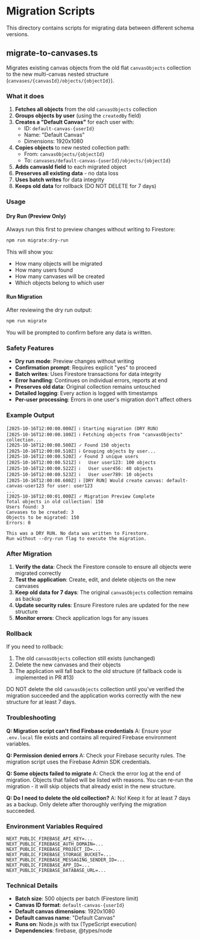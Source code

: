 # Migration Scripts

This directory contains scripts for migrating data between different schema versions.

## migrate-to-canvases.ts

Migrates existing canvas objects from the old flat `canvasObjects` collection to the new multi-canvas nested structure (`canvases/{canvasId}/objects/{objectId}`).

### What it does

1. **Fetches all objects** from the old `canvasObjects` collection
2. **Groups objects by user** (using the `createdBy` field)
3. **Creates a "Default Canvas"** for each user with:
   - ID: `default-canvas-{userId}`
   - Name: "Default Canvas"
   - Dimensions: 1920x1080
4. **Copies objects** to new nested collection path:
   - From: `canvasObjects/{objectId}`
   - To: `canvases/default-canvas-{userId}/objects/{objectId}`
5. **Adds canvasId field** to each migrated object
6. **Preserves all existing data** - no data loss
7. **Uses batch writes** for data integrity
8. **Keeps old data** for rollback (DO NOT DELETE for 7 days)

### Usage

#### Dry Run (Preview Only)

Always run this first to preview changes without writing to Firestore:

```bash
npm run migrate:dry-run
```

This will show you:

- How many objects will be migrated
- How many users found
- How many canvases will be created
- Which objects belong to which user

#### Run Migration

After reviewing the dry run output:

```bash
npm run migrate
```

You will be prompted to confirm before any data is written.

### Safety Features

- **Dry run mode**: Preview changes without writing
- **Confirmation prompt**: Requires explicit "yes" to proceed
- **Batch writes**: Uses Firestore transactions for data integrity
- **Error handling**: Continues on individual errors, reports at end
- **Preserves old data**: Original collection remains untouched
- **Detailed logging**: Every action is logged with timestamps
- **Per-user processing**: Errors in one user's migration don't affect others

### Example Output

```
[2025-10-16T12:00:00.000Z] ℹ Starting migration (DRY RUN)
[2025-10-16T12:00:00.100Z] ℹ Fetching objects from "canvasObjects" collection...
[2025-10-16T12:00:00.500Z] ✓ Found 150 objects
[2025-10-16T12:00:00.510Z] ℹ Grouping objects by user...
[2025-10-16T12:00:00.520Z] ✓ Found 3 unique users
[2025-10-16T12:00:00.521Z] ℹ   User user123: 100 objects
[2025-10-16T12:00:00.522Z] ℹ   User user456: 40 objects
[2025-10-16T12:00:00.523Z] ℹ   User user789: 10 objects
[2025-10-16T12:00:00.600Z] ℹ [DRY RUN] Would create canvas: default-canvas-user123 for user: user123
...
[2025-10-16T12:00:01.000Z] ✓ Migration Preview Complete
Total objects in old collection: 150
Users found: 3
Canvases to be created: 3
Objects to be migrated: 150
Errors: 0

This was a DRY RUN. No data was written to Firestore.
Run without --dry-run flag to execute the migration.
```

### After Migration

1. **Verify the data**: Check the Firestore console to ensure all objects were migrated correctly
2. **Test the application**: Create, edit, and delete objects on the new canvases
3. **Keep old data for 7 days**: The original `canvasObjects` collection remains as backup
4. **Update security rules**: Ensure Firestore rules are updated for the new structure
5. **Monitor errors**: Check application logs for any issues

### Rollback

If you need to rollback:

1. The old `canvasObjects` collection still exists (unchanged)
2. Delete the new canvases and their objects
3. The application will fall back to the old structure (if fallback code is implemented in PR #13)

DO NOT delete the old `canvasObjects` collection until you've verified the migration succeeded and the application works correctly with the new structure for at least 7 days.

### Troubleshooting

**Q: Migration script can't find Firebase credentials**
A: Ensure your `.env.local` file exists and contains all required Firebase environment variables.

**Q: Permission denied errors**
A: Check your Firebase security rules. The migration script uses the Firebase Admin SDK credentials.

**Q: Some objects failed to migrate**
A: Check the error log at the end of migration. Objects that failed will be listed with reasons. You can re-run the migration - it will skip objects that already exist in the new structure.

**Q: Do I need to delete the old collection?**
A: No! Keep it for at least 7 days as a backup. Only delete after thoroughly verifying the migration succeeded.

### Environment Variables Required

```env
NEXT_PUBLIC_FIREBASE_API_KEY=...
NEXT_PUBLIC_FIREBASE_AUTH_DOMAIN=...
NEXT_PUBLIC_FIREBASE_PROJECT_ID=...
NEXT_PUBLIC_FIREBASE_STORAGE_BUCKET=...
NEXT_PUBLIC_FIREBASE_MESSAGING_SENDER_ID=...
NEXT_PUBLIC_FIREBASE_APP_ID=...
NEXT_PUBLIC_FIREBASE_DATABASE_URL=...
```

### Technical Details

- **Batch size**: 500 objects per batch (Firestore limit)
- **Canvas ID format**: `default-canvas-{userId}`
- **Default canvas dimensions**: 1920x1080
- **Default canvas name**: "Default Canvas"
- **Runs on**: Node.js with tsx (TypeScript execution)
- **Dependencies**: firebase, @types/node

